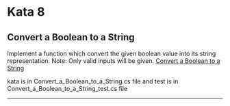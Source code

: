 # Kata 8

## Convert a Boolean to a String

Implement a function which convert the given boolean value into its string representation.
Note: Only valid inputs will be given. 
[Convert a Boolean to a String](https://www.codewars.com/kata/551b4501ac0447318f0009cd)

kata is in Convert_a_Boolean_to_a_String.cs file
and test is in Convert_a_Boolean_to_a_String_test.cs file


---------------------------------------------------------------------------------------------